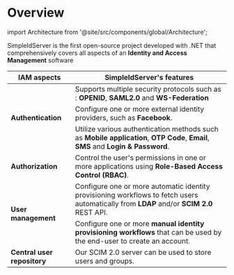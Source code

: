 # Overview

import Architecture from '@site/src/components/global/Architecture';

<Architecture></Architecture>

SimpleIdServer is the first open-source project developed with .NET that comprehensively covers all aspects of an **Identity and Access Management** software

<table>
    <thead>
        <tr>
            <th>IAM aspects</th>
            <th>SimpleIdServer's features</th>
        </tr>
    </thead>
    <tbody>
        <tr><td rowspan="3"><b>Authentication</b></td><td>Supports multiple security protocols such as : <b>OPENID</b>, <b>SAML2.0</b> and <b>WS-Federation</b></td></tr>
        <tr><td>Configure one or more external identity providers, such as <b>Facebook</b>.</td></tr>
        <tr><td>Utilize various authentication methods such as <b>Mobile application</b>, <b>OTP Code</b>, <b>Email</b>, <b>SMS</b> and <b>Login & Password</b>.</td></tr>
        <tr><td><b>Authorization</b></td><td>Control the user's permissions in one or more applications using <b>Role-Based Access Control (RBAC)</b>.</td></tr>
        <tr><td rowspan="2"><b>User management</b></td><td>Configure one or more automatic identity provisioning workflows to fetch users automatically from <b>LDAP</b> and/or <b>SCIM 2.0</b> REST API.</td></tr>
        <tr><td>Configure one or more <b>manual identity provisioning workflows</b> that can be used by the end-user to create an account.</td></tr>
        <tr><td><b>Central user repository</b></td><td>Our SCIM 2.0 server can be used to store users and groups.</td></tr>
    </tbody>
</table>